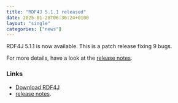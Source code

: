 ```yaml
---
title: "RDF4J 5.1.1 released"
date: 2025-01-28T06:36:24+0100
layout: "single"
categories: ["news"]
---
```

RDF4J 5.1.1 is now available. This is a patch release fixing 9 bugs.

For more details, have a look at the [release notes](/release-notes/5.1.1).
<!--more-->
### Links

- [Download RDF4J](/download/)
- [release notes](/release-notes/5.1.1).
